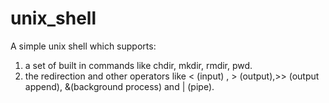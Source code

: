 # unix_shell

A simple unix shell which supports:

1) a set of built in commands like chdir, mkdir, rmdir, pwd.
2) the redirection and other operators like < (input) , > (output),>> (output append), &(background process) and | (pipe).
